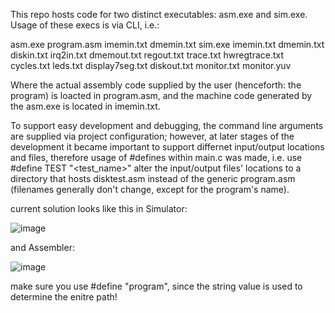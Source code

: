 This repo hosts code for two distinct executables: asm.exe and sim.exe.
Usage of these execs is via CLI, i.e.:

asm.exe program.asm imemin.txt dmemin.txt
sim.exe imemin.txt dmemin.txt diskin.txt irq2in.txt dmemout.txt regout.txt trace.txt hwregtrace.txt cycles.txt leds.txt display7seg.txt diskout.txt monitor.txt monitor.yuv

Where the actual assembly code supplied by the user (henceforth: the program) is loacted in program.asm, and the machine code generated by the asm.exe is located in imemin.txt.

To support easy development and debugging, the command line arguments are supplied via project configuration; however, at later stages of the development it became important to support differnet input/output locations and files, therefore usage of #defines within main.c was made, i.e. use #define TEST "<test_name>" alter the input/output files' locations to a directory that hosts disktest.asm instead of the generic program.asm (filenames generally don't change, except for the program's name).

current solution looks like this in Simulator:

![image](https://user-images.githubusercontent.com/12452166/147394914-2089f904-43ea-4b96-9ccc-3f5b685ffed7.png)

and Assembler:

![image](https://user-images.githubusercontent.com/12452166/147394912-e0f5d5e7-7535-4f50-88bd-6ebfe0aff683.png)

make sure you use #define <PROGRAM> "program", since the string value is used to determine the enitre path!
